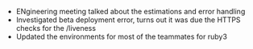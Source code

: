 * ENgineering meeting talked about the estimations and error handling
* Investigated beta deployment error, turns out it was due the HTTPS checks for the /liveness
* Updated the environments for most of the teammates for ruby3